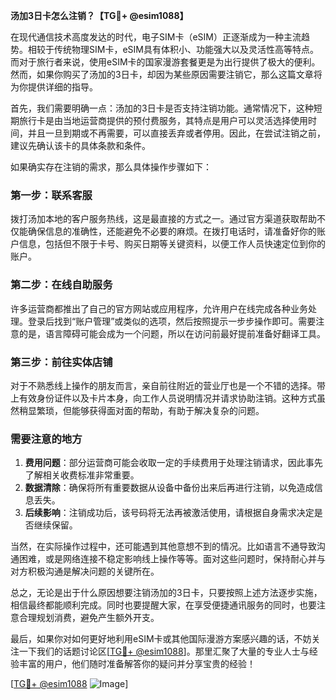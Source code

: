 **汤加3日卡怎么注销？【TG💪+ @esim1088】**

在现代通信技术高度发达的时代，电子SIM卡（eSIM）正逐渐成为一种主流趋势。相较于传统物理SIM卡，eSIM具有体积小、功能强大以及灵活性高等特点。而对于旅行者来说，使用eSIM卡的国家漫游套餐更是为出行提供了极大的便利。然而，如果你购买了汤加的3日卡，却因为某些原因需要注销它，那么这篇文章将为你提供详细的指导。

首先，我们需要明确一点：汤加的3日卡是否支持注销功能。通常情况下，这种短期旅行卡是由当地运营商提供的预付费服务，其特点是用户可以灵活选择使用时间，并且一旦到期或不再需要，可以直接丢弃或者停用。因此，在尝试注销之前，建议先确认该卡的具体条款和条件。

如果确实存在注销的需求，那么具体操作步骤如下：

### 第一步：联系客服

拨打汤加本地的客户服务热线，这是最直接的方式之一。通过官方渠道获取帮助不仅能确保信息的准确性，还能避免不必要的麻烦。在拨打电话时，请准备好你的账户信息，包括但不限于卡号、购买日期等关键资料，以便工作人员快速定位到你的账户。

### 第二步：在线自助服务

许多运营商都推出了自己的官方网站或应用程序，允许用户在线完成各种业务处理。登录后找到“账户管理”或类似的选项，然后按照提示一步步操作即可。需要注意的是，语言障碍可能会成为一个问题，所以在访问前最好提前准备好翻译工具。

### 第三步：前往实体店铺

对于不熟悉线上操作的朋友而言，亲自前往附近的营业厅也是一个不错的选择。带上有效身份证件以及卡片本身，向工作人员说明情况并请求协助注销。这种方式虽然稍显繁琐，但能够获得面对面的帮助，有助于解决复杂的问题。

### 需要注意的地方

1. **费用问题**：部分运营商可能会收取一定的手续费用于处理注销请求，因此事先了解相关收费标准非常重要。
2. **数据清除**：确保将所有重要数据从设备中备份出来后再进行注销，以免造成信息丢失。
3. **后续影响**：注销成功后，该号码将无法再被激活使用，请根据自身需求决定是否继续保留。

当然，在实际操作过程中，还可能遇到其他意想不到的情况。比如语言不通导致沟通困难，或是网络连接不稳定影响线上操作等等。面对这些问题时，保持耐心并与对方积极沟通是解决问题的关键所在。

总之，无论是出于什么原因想要注销汤加的3日卡，只要按照上述方法逐步实施，相信最终都能顺利完成。同时也要提醒大家，在享受便捷通讯服务的同时，也要注意合理规划消费，避免产生额外开支。

最后，如果你对如何更好地利用eSIM卡或其他国际漫游方案感兴趣的话，不妨关注一下我们的话题讨论区[[TG💪+ @esim1088](https://t.me/s/esim1088)]。那里汇聚了大量的专业人士与经验丰富的用户，他们随时准备解答你的疑问并分享宝贵的经验！

[[TG💪+ @esim1088](https://t.me/s/esim1088) ![Image](https://i.postimg.cc/4NQfJmqS/Snipaste-2025-05-13-00-14-12.png)]